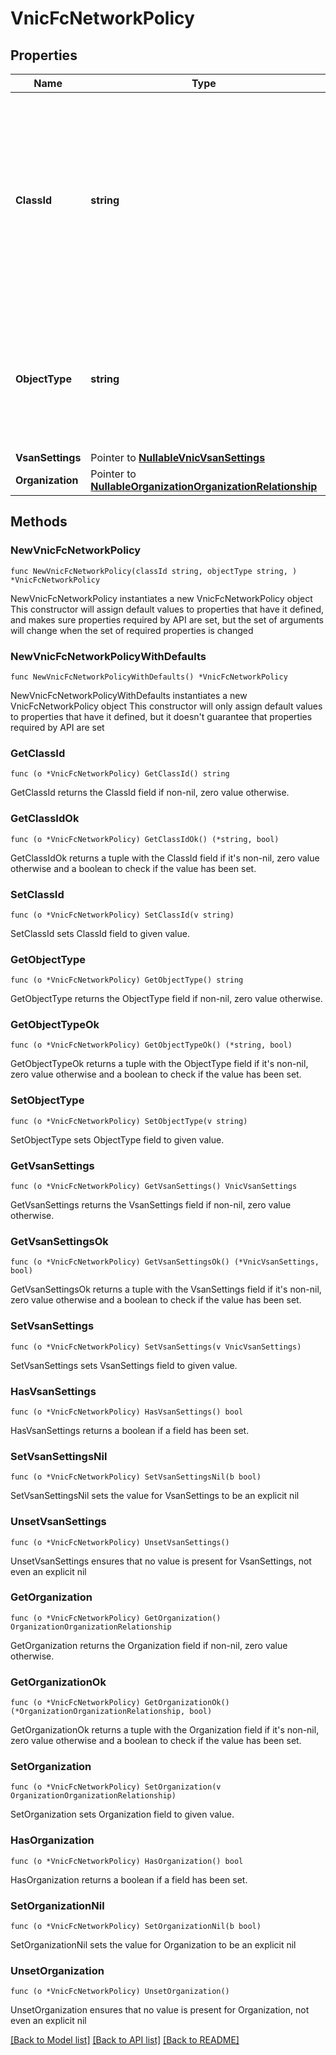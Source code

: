 # VnicFcNetworkPolicy

## Properties

Name | Type | Description | Notes
------------ | ------------- | ------------- | -------------
**ClassId** | **string** | The fully-qualified name of the instantiated, concrete type. This property is used as a discriminator to identify the type of the payload when marshaling and unmarshaling data. | [default to "vnic.FcNetworkPolicy"]
**ObjectType** | **string** | The fully-qualified name of the instantiated, concrete type. The value should be the same as the &#39;ClassId&#39; property. | [default to "vnic.FcNetworkPolicy"]
**VsanSettings** | Pointer to [**NullableVnicVsanSettings**](VnicVsanSettings.md) |  | [optional] 
**Organization** | Pointer to [**NullableOrganizationOrganizationRelationship**](OrganizationOrganizationRelationship.md) |  | [optional] 

## Methods

### NewVnicFcNetworkPolicy

`func NewVnicFcNetworkPolicy(classId string, objectType string, ) *VnicFcNetworkPolicy`

NewVnicFcNetworkPolicy instantiates a new VnicFcNetworkPolicy object
This constructor will assign default values to properties that have it defined,
and makes sure properties required by API are set, but the set of arguments
will change when the set of required properties is changed

### NewVnicFcNetworkPolicyWithDefaults

`func NewVnicFcNetworkPolicyWithDefaults() *VnicFcNetworkPolicy`

NewVnicFcNetworkPolicyWithDefaults instantiates a new VnicFcNetworkPolicy object
This constructor will only assign default values to properties that have it defined,
but it doesn't guarantee that properties required by API are set

### GetClassId

`func (o *VnicFcNetworkPolicy) GetClassId() string`

GetClassId returns the ClassId field if non-nil, zero value otherwise.

### GetClassIdOk

`func (o *VnicFcNetworkPolicy) GetClassIdOk() (*string, bool)`

GetClassIdOk returns a tuple with the ClassId field if it's non-nil, zero value otherwise
and a boolean to check if the value has been set.

### SetClassId

`func (o *VnicFcNetworkPolicy) SetClassId(v string)`

SetClassId sets ClassId field to given value.


### GetObjectType

`func (o *VnicFcNetworkPolicy) GetObjectType() string`

GetObjectType returns the ObjectType field if non-nil, zero value otherwise.

### GetObjectTypeOk

`func (o *VnicFcNetworkPolicy) GetObjectTypeOk() (*string, bool)`

GetObjectTypeOk returns a tuple with the ObjectType field if it's non-nil, zero value otherwise
and a boolean to check if the value has been set.

### SetObjectType

`func (o *VnicFcNetworkPolicy) SetObjectType(v string)`

SetObjectType sets ObjectType field to given value.


### GetVsanSettings

`func (o *VnicFcNetworkPolicy) GetVsanSettings() VnicVsanSettings`

GetVsanSettings returns the VsanSettings field if non-nil, zero value otherwise.

### GetVsanSettingsOk

`func (o *VnicFcNetworkPolicy) GetVsanSettingsOk() (*VnicVsanSettings, bool)`

GetVsanSettingsOk returns a tuple with the VsanSettings field if it's non-nil, zero value otherwise
and a boolean to check if the value has been set.

### SetVsanSettings

`func (o *VnicFcNetworkPolicy) SetVsanSettings(v VnicVsanSettings)`

SetVsanSettings sets VsanSettings field to given value.

### HasVsanSettings

`func (o *VnicFcNetworkPolicy) HasVsanSettings() bool`

HasVsanSettings returns a boolean if a field has been set.

### SetVsanSettingsNil

`func (o *VnicFcNetworkPolicy) SetVsanSettingsNil(b bool)`

 SetVsanSettingsNil sets the value for VsanSettings to be an explicit nil

### UnsetVsanSettings
`func (o *VnicFcNetworkPolicy) UnsetVsanSettings()`

UnsetVsanSettings ensures that no value is present for VsanSettings, not even an explicit nil
### GetOrganization

`func (o *VnicFcNetworkPolicy) GetOrganization() OrganizationOrganizationRelationship`

GetOrganization returns the Organization field if non-nil, zero value otherwise.

### GetOrganizationOk

`func (o *VnicFcNetworkPolicy) GetOrganizationOk() (*OrganizationOrganizationRelationship, bool)`

GetOrganizationOk returns a tuple with the Organization field if it's non-nil, zero value otherwise
and a boolean to check if the value has been set.

### SetOrganization

`func (o *VnicFcNetworkPolicy) SetOrganization(v OrganizationOrganizationRelationship)`

SetOrganization sets Organization field to given value.

### HasOrganization

`func (o *VnicFcNetworkPolicy) HasOrganization() bool`

HasOrganization returns a boolean if a field has been set.

### SetOrganizationNil

`func (o *VnicFcNetworkPolicy) SetOrganizationNil(b bool)`

 SetOrganizationNil sets the value for Organization to be an explicit nil

### UnsetOrganization
`func (o *VnicFcNetworkPolicy) UnsetOrganization()`

UnsetOrganization ensures that no value is present for Organization, not even an explicit nil

[[Back to Model list]](../README.md#documentation-for-models) [[Back to API list]](../README.md#documentation-for-api-endpoints) [[Back to README]](../README.md)


